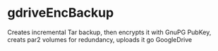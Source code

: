 # gdriveEncBackup
Creates incremental Tar backup, then encrypts it with GnuPG PubKey, creats par2 volumes for redundancy, uploads it go GoogleDrive
